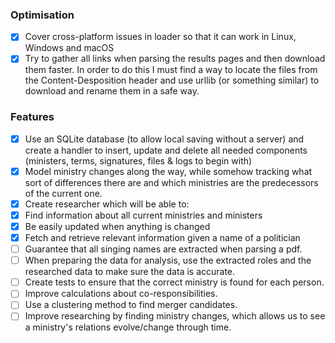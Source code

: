 ### Optimisation
- [x] Cover cross-platform issues in loader so that it can work in Linux, Windows and macOS
- [x] Try to gather all links when parsing the results pages and then download them faster. In order to do this I must
find a way to locate the files from the Content-Desposition header and use urllib (or something similar) to download
and rename them in a safe way.

### Features
- [x] Use an SQLite database (to allow local saving without a server) and create a handler to insert, update and
delete all needed components (ministers, terms, signatures, files & logs to begin with)
- [x] Model ministry changes along the way, while somehow tracking what sort of differences there are and which
ministries are the predecessors of the current one.
- [x] Create researcher which will be able to:
- [x] Find information about all current ministries and ministers
- [x] Be easily updated when anything is changed
- [x] Fetch and retrieve relevant information given a name of a politician
- [ ] Guarantee that all singing names are extracted when parsing a pdf.
- [ ] When preparing the data for analysis, use the extracted roles and the researched data to make sure the data is accurate.
- [ ] Create tests to ensure that the correct ministry is found for each person.
- [ ] Improve calculations about co-responsibilities.
- [ ] Use a clustering method to find merger candidates.
- [ ] Improve researching by finding ministry changes, which allows us to see a ministry's relations evolve/change through time.
